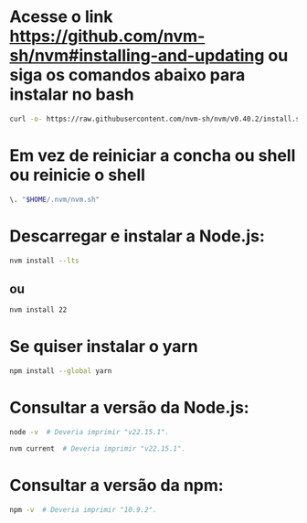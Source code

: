 # Acesse o link https://github.com/nvm-sh/nvm#installing-and-updating ou siga os comandos abaixo para instalar no bash
```bash
curl -o- https://raw.githubusercontent.com/nvm-sh/nvm/v0.40.2/install.sh | bash
```

# Em vez de reiniciar a concha ou shell ou reinicie o shell
```bash
\. "$HOME/.nvm/nvm.sh"
```

# Descarregar e instalar a Node.js:
```bash
nvm install --lts
```
## ou
```bash
nvm install 22
```

# Se quiser instalar o yarn
```bash
npm install --global yarn
```

# Consultar a versão da Node.js:
```bash
node -v  # Deveria imprimir "v22.15.1".
```
```bash
nvm current  # Deveria imprimir "v22.15.1".
```
# Consultar a versão da npm:
```bash
npm -v  # Deveria imprimir "10.9.2".
```
